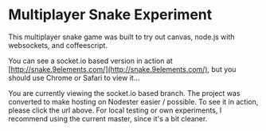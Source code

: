 # Multiplayer Snake Experiment

This multiplayer snake game was built to try out canvas, node.js with websockets, and coffeescript.

You can see a socket.io based version in action at [http://snake.9elements.com/](http://snake.9elements.com/), but you should use Chrome or Safari to view it...

You are currently viewing the socket.io based branch. The project was converted to make hosting on Nodester easier / possible. To see it in action, please click the url above. For local testing or own experiments, I recommend using the current master, since it's a bit cleaner.
